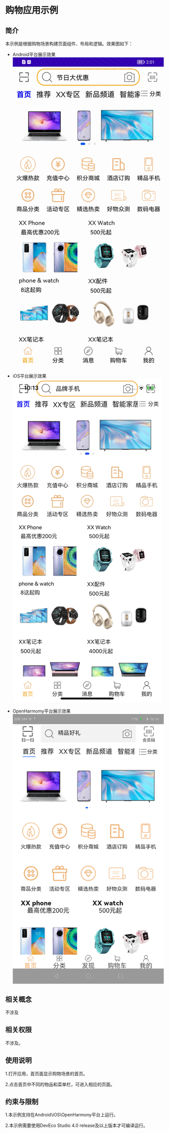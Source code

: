 # 购物应用示例
## 简介
本示例是根据购物场景构建页面组件、布局和逻辑。效果图如下：

* Android平台展示效果
  ![](./screenshots/devices/android_main.jpg)

* iOS平台展示效果
  ![](./screenshots/devices/ios_main.png)

* OpenHarmomy平台展示效果
  ![](./screenshots/devices/oh_main.png)
## 相关概念

不涉及

## 相关权限

不涉及。


## 使用说明

1.打开应用，首页面显示购物场景的首页。

2.点击首页中不同的物品和菜单栏，可进入相应的页面。

## 约束与限制

1.本示例支持在Android\iOS\OpenHarmony平台上运行。

2.本示例需要使用DevEco Studio 4.0 release及以上版本才可编译运行。
